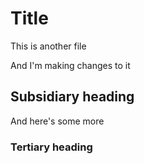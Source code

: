 Title
=====

This is another file

And I'm making changes to it

Subsidiary heading
--------------------------
And here's some more

### Tertiary heading
